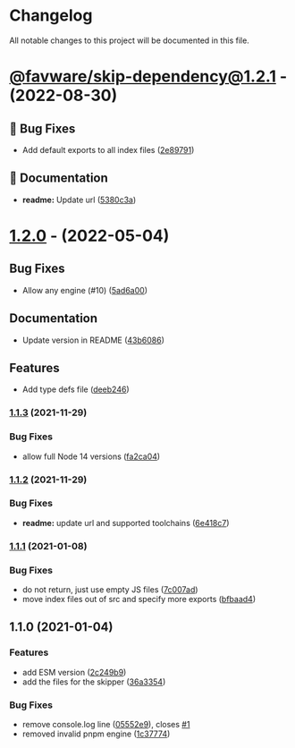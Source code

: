 # Changelog

All notable changes to this project will be documented in this file.

# [@favware/skip-dependency@1.2.1](https://github.com/favware/skip-dependency/compare/v1.2.0...@favware/skip-dependency@1.2.1) - (2022-08-30)

## 🐛 Bug Fixes

- Add default exports to all index files ([2e89791](https://github.com/favware/skip-dependency/commit/2e89791b560b38c75cc680a77f33b2a69a706469))

## 📝 Documentation

- **readme:** Update url ([5380c3a](https://github.com/favware/skip-dependency/commit/5380c3a02459c0530801b5ffafc6cb9c9cf08af8))

# [1.2.0](https://github.com/favware/skip-dependency/compare/v1.1.3...v1.2.0) - (2022-05-04)

## Bug Fixes

- Allow any engine (#10) ([5ad6a00](https://github.com/favware/skip-dependency/commit/5ad6a006b9771d61e4e7940c5d6e50b8ebc48376))

## Documentation

- Update version in README ([43b6086](https://github.com/favware/skip-dependency/commit/43b6086c941c5038b757067c5cab2c64bc49f39d))

## Features

- Add type defs file ([deeb246](https://github.com/favware/skip-dependency/commit/deeb2465f7b14ae042fed562390c704545b1b65a))

### [1.1.3](https://github.com/favware/skip-dependency/compare/v1.1.2...v1.1.3) (2021-11-29)


### Bug Fixes

* allow full Node 14 versions ([fa2ca04](https://github.com/favware/skip-dependency/commit/fa2ca0424f4d1c1f659b1482e337d21d60b8f488))

### [1.1.2](https://github.com/favware/skip-dependency/compare/v1.1.1...v1.1.2) (2021-11-29)


### Bug Fixes

* **readme:** update url and supported toolchains ([6e418c7](https://github.com/favware/skip-dependency/commit/6e418c7936aef9b18368eee7a692a8b10e9d189a))

### [1.1.1](https://github.com/favware/skip-dependency/compare/v1.1.0...v1.1.1) (2021-01-08)


### Bug Fixes

* do not return, just use empty JS files ([7c007ad](https://github.com/favware/skip-dependency/commit/7c007ad1548bf0a5280135a744ee6b8996628ba5))
* move index files out of src and specify more exports ([bfbaad4](https://github.com/favware/skip-dependency/commit/bfbaad47be0520bc05c068ebc0209721aa5a13c5))

## 1.1.0 (2021-01-04)


### Features

* add ESM version ([2c249b9](https://github.com/favware/skip-dependency/commit/2c249b92343e9d3ed5512ed22894ed8d0048d921))
* add the files for the skipper ([36a3354](https://github.com/favware/skip-dependency/commit/36a33548e0af2023ee5363a22732a4bc34325865))


### Bug Fixes

* remove console.log line ([05552e9](https://github.com/favware/skip-dependency/commit/05552e9de73e9f109d03bf97094a7eb83e715996)), closes [#1](https://github.com/favware/skip-dependency/issues/1)
* removed invalid pnpm engine ([1c37774](https://github.com/favware/skip-dependency/commit/1c377743bd94aca18bf49201686b75fd75b5f53c))
